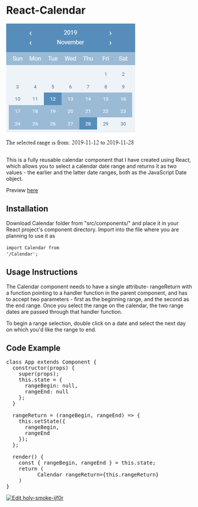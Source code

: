 <h1>React-Calendar</h1>

![alt text](https://raw.githubusercontent.com/zbignevus/React-Calendar/master/calendar.png)

This is a fully reusable calendar component that I have created using React, which allows you to select a calendar date range and 
returns it as two values - the earlier and the latter date ranges, both as the JavaScript Date object.

Preview <a href='https://ijf0r.csb.app/'>here</a>


<h2>Installation</h2>

Download Calendar folder from "src/components/" and place it in your React project's component directory.
Import into the file where you are planning to use it as

<code>import Calendar from '<component directory>/Calendar';</code>

<h2>Usage Instructions</h2>

The Calendar component needs to have a single attribute- rangeReturn with a function pointing to a handler function in the parent component, and has to accept two parameters - first as the beginning range, and the second as the end range.
Once you select the range on the calendar, the two range dates are passed through that handler function.

To begin a range selection, double click on a date and select the next day on which you'd like the range to end.

<h2>Code Example</h2>

<pre>
class App extends Component {
  constructor(props) {
    super(props);
    this.state = {
      rangeBegin: null,
      rangeEnd: null
    };
  }

  rangeReturn = (rangeBegin, rangeEnd) => {
    this.setState({
      rangeBegin,
      rangeEnd
    });
  };

  render() {
    const { rangeBegin, rangeEnd } = this.state;
    return (
          Calendar rangeReturn={this.rangeReturn}
    )
}
</pre>

[![Edit holy-smoke-ijf0r](https://codesandbox.io/static/img/play-codesandbox.svg)](https://codesandbox.io/s/holy-smoke-ijf0r?fontsize=14&hidenavigation=1&theme=dark&view=preview)
